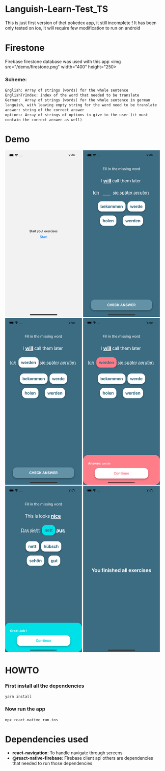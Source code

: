 # Languish-Learn-Test_TS
This is just first version of thet pokedex app, it still incomplete !
It has been only tested on ios, it will require few modification to run on android

# Firestone
Firebase firestone database was used with this app
<img src="/demo/firestone.png" width="400" height="250>

### Scheme:
```
English: Array of strings (words) for the whole sentence
EnglishTrIndex: index of the word that needed to be translate
German:  Array of strings (words) for the whole sentence in german languish, with leaving empty string for the word need to be translate
answer: string of the correct answer
options: Array of strings of options to give to the user (it must contain the correct answer as well)
```


# Demo

<img src="/demo/1.png" width="250"> 
<img src="/demo/2.png" width="250"> <img src="/demo/3.png" width="250"> 
<img src="/demo/4.png" width="250"> <img src="/demo/5.png" width="250"> 
<img src="/demo/6.png" width="250">


# HOWTO
### First install all the dependencies
```
yarn install
````

### Now run the app

```
npx react-native run-ios
```

# Dependencies used
- **react-navigation**: To handle navigate through screens
- **@react-native-firebase**: Firebase client api
others are dependencies that needed to run those dependencies
